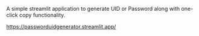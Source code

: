 A simple streamlit application to generate UID or Password along with one-click copy functionality.

https://passworduidgenerator.streamlit.app/
